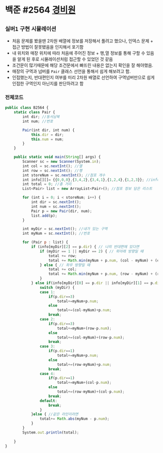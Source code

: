 # 백준 #2564 [경비원](https://www.acmicpc.net/problem/2564)
`실버1` `구현` `시뮬레이션`
---
- 처음 문제를 봤을땐 2차원 배열에 정보를 저장해서 풀려고 했으나, 인덱스 문제 + 접근 방법이 잘못됐음을 인지해서 포기함
- 내 위치와 매장 위치에 따라 처음에 주어진 정보 + 행,열 정보를 통해 구할 수 있음을 알게 된 후로 시뮬레이션처럼 접근할 수 있었던 것 같음
- 조건문이 많기때문에 해당 조건문에서 빠뜨린 내용은 없는지 확인을 잘 해야했음.
- 매장의 구역과 넘버를 `Pair` 클래스 선언을 통해서 쉽게 해보려고 함.
- 인접했는지, 반대편인지 여부를 미리 2차원 배열로 선언하여 구역넘버만으로 쉽게 인접한 구역인지 아닌지를 판단하려고 함

### 전체코드
```jsx
public class B2564 {
	static class Pair {
		int dir; //동서남북
		int num; //번호

		Pair(int dir, int num) {
			this.dir = dir;
			this.num = num;
		}
	}

	public static void main(String[] args) {
		Scanner sc = new Scanner(System.in);
		int col = sc.nextInt(); //열
		int row = sc.nextInt(); //행
		int storeNum = sc.nextInt(); //점포 개수
		int info[][]= {{0,0,0},{3,4,2},{3,4,1},{1,2,4},{1,2,3}}; //info[i][x]는 i번 구역의 [0]:인접, [1]:인접, [2]:반대편 구역번호
		int total = 0; //총 거리
		List<Pair> list = new ArrayList<Pair>(); //점포 정보 담은 리스트

		for (int i = 0; i < storeNum; i++) {
			int dir = sc.nextInt();
			int num = sc.nextInt();
			Pair p = new Pair(dir, num);
			list.add(p);
		}

		int myDir = sc.nextInt(); //내가 있는 구역
		int myNum = sc.nextInt(); //번호

		for (Pair p : list) {
			if (info[myDir][2] == p.dir) { // 나의 반대편에 있다면
				if (myDir == 1 || myDir == 2) { // 위아래 방향일 때
					total += row;
					total += Math.min(myNum + p.num, (col - myNum) + (col - p.num));
				} else { // 좌우 방향일 때
					total += col;
					total += Math.min(myNum + p.num, (row - myNum) + (row - p.num));
				}
			} else if(info[myDir][0] == p.dir || info[myDir][1] == p.dir){ // 맞닿는 면에 있다면
				switch (myDir) {
				case 1:
					if(p.dir==3)
						total+=myNum+p.num;
					else
						total+=(col-myNum)+p.num;
					break;
				case 2:
					if(p.dir==3)
						total+=myNum+(row-p.num);
					else
						total+=(col-myNum)+(row-p.num);
					break;
				case 3:
					if(p.dir==1)
						total+=myNum+p.num;
					else
						total+=(row-myNum)+p.num;
					break;
				case 4:
					if(p.dir==1)
						total+=myNum+(col-p.num);
					else
						total+=(row-myNum)+(col-p.num);
					break;
				default:
					break;
				}
			}else { //같은 라인이라면
				total+= Math.abs(myNum - p.num);
			}
		}
		System.out.println(total);
		
	}
}
```
